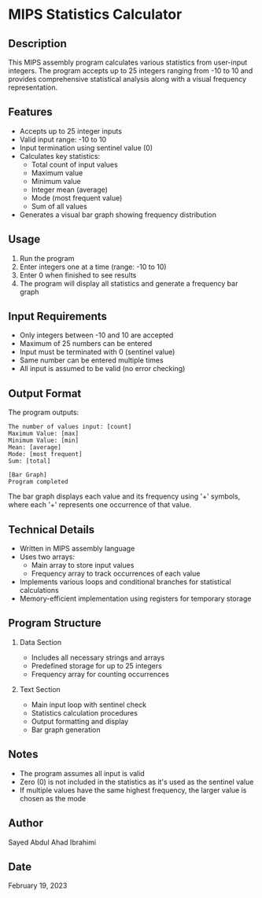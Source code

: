 # MIPS Statistics Calculator

## Description

This MIPS assembly program calculates various statistics from user-input integers. The program accepts up to 25 integers ranging from -10 to 10 and provides comprehensive statistical analysis along with a visual frequency representation.

## Features

- Accepts up to 25 integer inputs
- Valid input range: -10 to 10
- Input termination using sentinel value (0)
- Calculates key statistics:
  - Total count of input values
  - Maximum value
  - Minimum value
  - Integer mean (average)
  - Mode (most frequent value)
  - Sum of all values
- Generates a visual bar graph showing frequency distribution

## Usage

1. Run the program
2. Enter integers one at a time (range: -10 to 10)
3. Enter 0 when finished to see results
4. The program will display all statistics and generate a frequency bar graph

## Input Requirements

- Only integers between -10 and 10 are accepted
- Maximum of 25 numbers can be entered
- Input must be terminated with 0 (sentinel value)
- Same number can be entered multiple times
- All input is assumed to be valid (no error checking)

## Output Format

The program outputs:

```
The number of values input: [count]
Maximum Value: [max]
Minimum Value: [min]
Mean: [average]
Mode: [most frequent]
Sum: [total]

[Bar Graph]
Program completed
```

The bar graph displays each value and its frequency using '+' symbols, where each '+' represents one occurrence of that value.

## Technical Details

- Written in MIPS assembly language
- Uses two arrays:
  - Main array to store input values
  - Frequency array to track occurrences of each value
- Implements various loops and conditional branches for statistical calculations
- Memory-efficient implementation using registers for temporary storage

## Program Structure

1. Data Section

   - Includes all necessary strings and arrays
   - Predefined storage for up to 25 integers
   - Frequency array for counting occurrences

2. Text Section
   - Main input loop with sentinel check
   - Statistics calculation procedures
   - Output formatting and display
   - Bar graph generation

## Notes

- The program assumes all input is valid
- Zero (0) is not included in the statistics as it's used as the sentinel value
- If multiple values have the same highest frequency, the larger value is chosen as the mode

## Author

Sayed Abdul Ahad Ibrahimi

## Date

February 19, 2023
